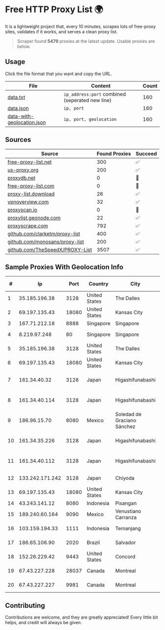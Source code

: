 
# Free HTTP Proxy List 🌍

It is a lightweight project that, every 10 minutes, scrapes lots of free-proxy sites, validates if it works, and serves a clean proxy list.


> Scraper found **5479** proxies at the latest update. Usable proxies are below.

## Usage

Click the file format that you want and copy the URL.


|File|Content|Count|
|----|-------|-----|
|[data.txt](https://raw.githubusercontent.com/themiralay/Proxy-List-World/master/data.txt)|`ip_address:port` combined (seperated new line)|160|
|[data.json](https://raw.githubusercontent.com/themiralay/Proxy-List-World/master/data.json)|`ip, port`|160|
|[data-with-geolocation.json](https://raw.githubusercontent.com/themiralay/Proxy-List-World/master/data-with-geolocation.json)|`ip, port, geolocation`|160|

## Sources

|Source|Found Proxies|Succeed|
|------|-------------|-------|
|[free-proxy-list.net](https://free-proxy-list.net)|300|✅|
|[us-proxy.org](https://www.us-proxy.org)|200|✅|
|[proxydb.net](http://proxydb.net)|0|🚫|
|[free-proxy-list.com](https://free-proxy-list.com/?page=&port=&type%5B%5D=http&type%5B%5D=https&up_time=0&search=Search)|0|🚫|
|[proxy-list.download](https://www.proxy-list.download/HTTP)|26|✅|
|[vpnoverview.com](https://vpnoverview.com/privacy/anonymous-browsing/free-proxy-servers)|32|✅|
|[proxyscan.io](https://www.proxyscan.io)|0|🚫|
|[proxylist.geonode.com](https://proxylist.geonode.com/api/proxy-list?limit=300&page=1&sort_by=lastChecked&sort_type=desc&protocols=http,https)|22|✅|
|[proxyscrape.com](https://api.proxyscrape.com/v2/?request=displayproxies&protocol=http&timeout=10000&country=all&ssl=all&anonymity=all)|792|✅|
|[github.com/clarketm/proxy-list](https://raw.githubusercontent.com/clarketm/proxy-list/master/proxy-list-raw.txt)|400|✅|
|[github.com/monosans/proxy-list](https://raw.githubusercontent.com/monosans/proxy-list/main/proxies/http.txt)|200|✅|
|[github.com/TheSpeedX/PROXY-List](https://raw.githubusercontent.com/TheSpeedX/PROXY-List/master/http.txt)|3507|✅|


## Sample Proxies With Geolocation Info

|#|Ip|Port|Country|City|Internet Service Provider|
|-|--|----|-------|----|-------------------------|
|1|35.185.196.38|3128|United States|The Dalles|Google LLC|
|2|69.197.135.43|18080|United States|Kansas City|WholeSale Internet|
|3|167.71.212.18|8888|Singapore|Singapore|DigitalOcean, LLC|
|4|8.219.97.248|80|Singapore|Singapore|Alibaba (US) Technology Co., Ltd.|
|5|35.185.196.38|3128|United States|The Dalles|Google LLC|
|6|69.197.135.43|18080|United States|Kansas City|WholeSale Internet|
|7|161.34.40.32|3128|Japan|Higashifunabashi|NTT PC Communications, Inc.|
|8|161.34.40.114|3128|Japan|Higashifunabashi|NTT PC Communications, Inc.|
|9|186.96.15.70|8080|Mexico|Soledad de Graciano Sánchez|Total Play Telecomunicaciones SA De CV|
|10|161.34.35.226|3128|Japan|Higashifunabashi|NTT PC Communications, Inc.|
|11|161.34.40.112|3128|Japan|Higashifunabashi|NTT PC Communications, Inc.|
|12|133.242.171.242|3128|Japan|Chiyoda|SAKURA Internet Inc.|
|13|69.197.135.43|18080|United States|Kansas City|WholeSale Internet|
|14|43.243.141.12|8080|Indonesia|Pisangan|CEPATNET|
|15|189.240.60.164|9090|Mexico|Venustiano Carranza|Uninet S.A. de C.V.|
|16|103.159.194.33|1111|Indonesia|Temanjang|PT Giga Digital Nusantara|
|17|186.65.106.90|2020|Brazil|Salvador|Bahiadados Telecom Ltda.|
|18|152.26.229.42|9443|United States|Concord|MCNC|
|19|67.43.227.228|28037|Canada|Montreal|GloboTech Communications|
|20|67.43.227.227|9981|Canada|Montreal|GloboTech Communications|



## Contributing

Contributions are welcome, and they are greatly appreciated! Every
little bit helps, and credit will always be given.

